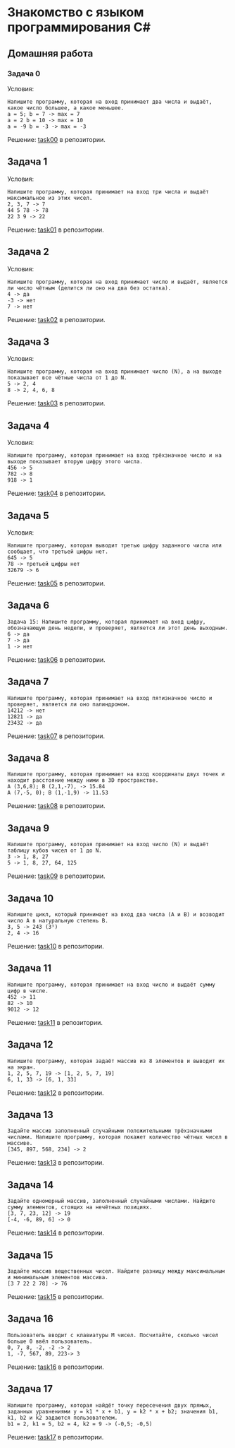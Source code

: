 # Знакомство с языком программирования С#
## Домашняя работа
### Задача 0

Условия:

    Напишите программу, которая на вход принимает два числа и выдаёт, какое число большее, а какое меньшее.
    a = 5; b = 7 -> max = 7
    a = 2 b = 10 -> max = 10
    a = -9 b = -3 -> max = -3

Решение: [task00](./homework01/task00/ "Ссылка на проект в репозитории") в репозитории.

## Задача 1

Условия: 

    Напишите программу, которая принимает на вход три числа и выдаёт максимальное из этих чисел.
    2, 3, 7 -> 7
    44 5 78 -> 78
    22 3 9 -> 22

Решение: [task01](./homework01/task01/ "Ссылка на проект в репозитории") в репозитории.

## Задача 2

Условия: 

    Напишите программу, которая на вход принимает число и выдаёт, является ли число чётным (делится ли оно на два без остатка).
    4 -> да
    -3 -> нет
    7 -> нет

Решение: [task02](./homework01/task02/ "Ссылка на проект в репозитории") в репозитории.

## Задача 3

Условия: 

    Напишите программу, которая на вход принимает число (N), а на выходе показывает все чётные числа от 1 до N.
    5 -> 2, 4
    8 -> 2, 4, 6, 8

Решение: [task03](./homework01/task03/ "Ссылка на проект в репозитории") в репозитории.

## Задача 4

Условия:

    Напишите программу, которая принимает на вход трёхзначное число и на выходе показывает вторую цифру этого числа.
    456 -> 5
    782 -> 8
    918 -> 1

Решение: [task04](./homework02/task04/ "Ссылка на проект в репозитории") в репозитории.

## Задача 5

Условия:

    Напишите программу, которая выводит третью цифру заданного числа или сообщает, что третьей цифры нет.
    645 -> 5
    78 -> третьей цифры нет
    32679 -> 6

Решение: [task05](./homework02/task05/ "Ссылка на проект в репозитории") в репозитории.

## Задача 6

    Задача 15: Напишите программу, которая принимает на вход цифру, обозначающую день недели, и проверяет, является ли этот день выходным.
    6 -> да
    7 -> да
    1 -> нет

Решение: [task06](./homework02/task06/ "Ссылка на проект в репозитории") в репозитории.

## Задача 7

    Напишите программу, которая принимает на вход пятизначное число и проверяет, является ли оно палиндромом.
    14212 -> нет
    12821 -> да
    23432 -> да

Решение: [task07](./homework03/task07/ "Ссылка на проект в репозитории") в репозитории.

## Задача 8

    Напишите программу, которая принимает на вход координаты двух точек и находит расстояние между ними в 3D пространстве.
    A (3,6,8); B (2,1,-7), -> 15.84
    A (7,-5, 0); B (1,-1,9) -> 11.53

Решение: [task08](./homework03/task08/ "Ссылка на проект в репозитории") в репозитории.

## Задача 9

    Напишите программу, которая принимает на вход число (N) и выдаёт таблицу кубов чисел от 1 до N.
    3 -> 1, 8, 27
    5 -> 1, 8, 27, 64, 125

Решение: [task09](./homework03/task09/ "Ссылка на проект в репозитории") в репозитории.

## Задача 10

    Напишите цикл, который принимает на вход два числа (A и B) и возводит число A в натуральную степень B.
    3, 5 -> 243 (3⁵)
    2, 4 -> 16

Решение: [task10](./homework04/task10/ "Ссылка на проект в репозитории") в репозитории.

## Задача 11

    Напишите программу, которая принимает на вход число и выдаёт сумму цифр в числе.
    452 -> 11
    82 -> 10
    9012 -> 12

Решение: [task11](./homework04/task11/ "Ссылка на проект в репозитории") в репозитории.

## Задача 12

    Напишите программу, которая задаёт массив из 8 элементов и выводит их на экран.
    1, 2, 5, 7, 19 -> [1, 2, 5, 7, 19]
    6, 1, 33 -> [6, 1, 33]

Решение: [task12](./homework04/task12/ "Ссылка на проект в репозитории") в репозитории.

## Задача 13
    Задайте массив заполненный случайными положительными трёхзначными числами. Напишите программу, которая покажет количество чётных чисел в массиве.
    [345, 897, 568, 234] -> 2

Решение: [task13](./homework05/task13/ "Ссылка на проект в репозитории") в репозитории.

## Задача 14

    Задайте одномерный массив, заполненный случайными числами. Найдите сумму элементов, стоящих на нечётных позициях.
    [3, 7, 23, 12] -> 19
    [-4, -6, 89, 6] -> 0

Решение: [task14](./homework05/task14/ "Ссылка на проект в репозитории") в репозитории.

## Задача 15

    Задайте массив вещественных чисел. Найдите разницу между максимальным и минимальным элементов массива.
    [3 7 22 2 78] -> 76

Решение: [task15](./homework05/task15/ "Ссылка на проект в репозитории") в репозитории.

## Задача 16

    Пользователь вводит с клавиатуры M чисел. Посчитайте, сколько чисел больше 0 ввёл пользователь.
    0, 7, 8, -2, -2 -> 2
    1, -7, 567, 89, 223-> 3

Решение: [task16](./homework06/task16/ "Ссылка на проект в репозитории") в репозитории.

## Задача 17

    Напишите программу, которая найдёт точку пересечения двух прямых, заданных уравнениями y = k1 * x + b1, y = k2 * x + b2; значения b1, k1, b2 и k2 задаются пользователем.
    b1 = 2, k1 = 5, b2 = 4, k2 = 9 -> (-0,5; -0,5)

Решение: [task17](./homework06/task17/ "Ссылка на проект в репозитории") в репозитории.